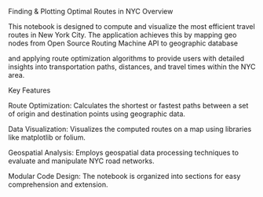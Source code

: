Finding & Plotting Optimal Routes in NYC
Overview

This notebook is designed to compute and visualize the most efficient travel routes in New York City. The application achieves this by mapping geo nodes from Open Source Routing Machine API to geographic database 

and applying route optimization algorithms to provide users with detailed insights into transportation paths, distances, and travel times within the NYC area.

Key Features

Route Optimization: Calculates the shortest or fastest paths between a set of origin and destination points using geographic data.

Data Visualization: Visualizes the computed routes on a map using libraries like matplotlib or folium.

Geospatial Analysis: Employs geospatial data processing techniques to evaluate and manipulate NYC road networks.

Modular Code Design: The notebook is organized into sections for easy comprehension and extension.
